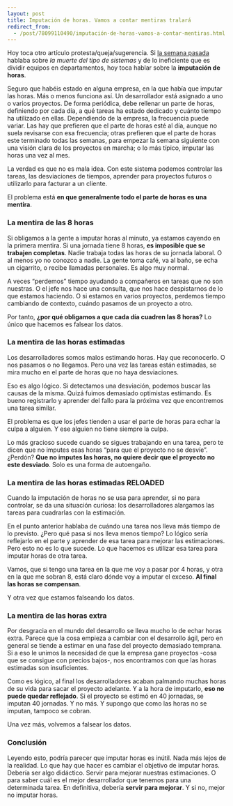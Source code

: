 ```yaml
---
layout: post
title: Imputación de horas. Vamos a contar mentiras tralará
redirect_from:
  - /post/78099110490/imputación-de-horas-vamos-a-contar-mentiras.html
---
```


<p>Hoy toca otro artículo protesta/queja/sugerencia. Si <a href="http://www.charlascylon.com/post/77264626972/muerte-al-tipo-de-sistemas-viva-el-tipo-de-sistemas">la semana pasada</a> hablaba sobre <em>la muerte del tipo de sistemas</em> y de lo ineficiente que es dividir equipos en departamentos, hoy toca hablar sobre la <strong>imputación de horas</strong>.</p>

<p>Seguro que habéis estado en alguna empresa, en la que había que imputar las horas. Más o menos funciona así. Un desarrollador está asignado a uno o varios proyectos. De forma periódica, debe rellenar un parte de horas, definiendo por cada día, a qué tareas ha estado dedicado y cuánto tiempo ha utilizado en ellas. Dependiendo de la empresa, la frecuencia puede variar. Las hay que prefieren que el parte de horas esté al día, aunque no suela revisarse con esa frecuencia; otras prefieren que el parte de horas este terminado todas las semanas, para empezar la semana siguiente con una visión clara de los proyectos en marcha; o lo más típico, imputar las horas una vez al mes.</p>

<p>La verdad es que no es mala idea. Con este sistema podemos controlar las tareas, las desviaciones de tiempos, aprender para proyectos futuros o utilizarlo para facturar a un cliente.</p>

<p>El problema está <strong>en que generalmente todo el parte de horas es una mentira</strong>.</p>

<h3>La mentira de las 8 horas</h3>

<p>Si obligamos a la gente a imputar horas al minuto, ya estamos cayendo en la primera mentira. Si una jornada tiene 8 horas, <strong>es imposible que se trabajen completas</strong>. Nadie trabaja todas las horas de su jornada laboral. O al menos yo no conozco a nadie. La gente toma café, va al baño, se echa un cigarrito, o recibe llamadas personales. Es algo muy normal.</p>

<p>A veces &ldquo;perdemos&rdquo; tiempo ayudando a compañeros en tareas que no son nuestras. O el jefe nos hace una consulta, que nos hace despistarnos de lo que estamos haciendo. O si estamos en varios proyectos, perdemos tiempo cambiando de contexto, cuándo pasamos de un proyecto a otro.</p>

<p>Por tanto, <strong>¿por qué obligamos a que cada día cuadren las 8 horas?</strong> Lo único que hacemos es falsear los datos.</p>

<h3>La mentira de las horas estimadas</h3>

<p>Los desarrolladores somos malos estimando horas. Hay que reconocerlo. O nos pasamos o no llegamos. Pero una vez las tareas están estimadas, se mira mucho en el parte de horas que no haya desviaciones.</p>

<p>Eso es algo lógico. Si detectamos una desviación, podemos buscar las causas de la misma. Quizá fuimos demasiado optimistas estimando. Es bueno registrarlo y aprender del fallo para la próxima vez que encontremos una tarea similar.</p>

<p>El problema es que los jefes tienden a usar el parte de horas para echar la culpa a alguien. Y ese alguien no tiene siempre la culpa.</p>

<p>Lo más gracioso sucede cuando se sigues trabajando en una tarea, pero te dicen que no imputes esas horas &ldquo;para que el proyecto no se desvíe&rdquo;. ¿Perdón? <strong>Que no imputes las horas, no quiere decir que el proyecto no este desviado</strong>. Solo es una forma de autoengaño.</p>

<h3>La mentira de las horas estimadas RELOADED</h3>

<p>Cuando la imputación de horas no se usa para aprender, si no para controlar, se da una situación curiosa: los desarrolladores alargamos las tareas para cuadrarlas con la estimación.</p>

<p>En el punto anterior hablaba de cuándo una tarea nos lleva más tiempo de lo previsto. ¿Pero qué pasa si nos lleva menos tiempo? Lo lógico sería reflejarlo en el parte y aprender de esa tarea para mejorar las estimaciones. Pero esto no es lo que sucede. Lo que hacemos es utilizar esa tarea para imputar horas de otra tarea.</p>

<p>Vamos, que si tengo una tarea en la que me voy a pasar por 4 horas, y otra en la que me sobran 8, está claro dónde voy a imputar el exceso. <strong>Al final las horas se compensan</strong>.</p>

<p>Y otra vez que estamos falseando los datos.</p>

<h3>La mentira de las horas extra</h3>

<p>Por desgracia en el mundo del desarrollo se lleva mucho lo de echar horas extra. Parece que la cosa empieza a cambiar con el desarrollo ágil, pero en general se tiende a estimar en una fase del proyecto demasiado temprana. Si a eso le unimos la necesidad de que la empresa gane proyectos -cosa que se consigue con precios bajos-, nos encontramos con que las horas estimadas son insuficientes.</p>

<p>Como es lógico, al final los desarrolladores acaban palmando muchas horas de su vida para sacar el proyecto adelante. Y a la hora de imputarlo, <strong>eso no puede quedar reflejado</strong>. Si el proyecto se estimó en 40 jornadas, se imputan 40 jornadas. Y no más. Y supongo que como las horas no se imputan, tampoco se cobran.</p>

<p>Una vez más, volvemos a falsear los datos.</p>

<h3>Conclusión</h3>

<p>Leyendo esto, podría parecer que imputar horas es inútil. Nada más lejos de la realidad. Lo que hay que hacer es cambiar el objetivo de imputar horas. Debería ser algo didáctico.  Servir para mejorar nuestras estimaciones. O para saber cuál es el mejor desarrollador que tenemos para una determinada tarea. En definitiva, debería <strong>servir para mejorar</strong>. Y si no, mejor no imputar horas.</p>
